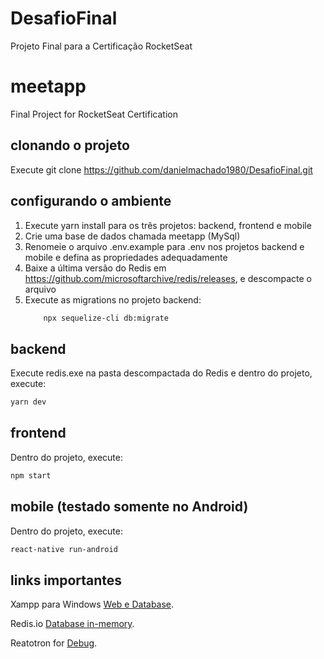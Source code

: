 # DesafioFinal

Projeto Final para a Certificação RocketSeat

# meetapp

Final Project for RocketSeat Certification

## clonando o projeto

Execute git clone https://github.com/danielmachado1980/DesafioFinal.git

## configurando o ambiente

1. Execute yarn install para os três projetos: backend, frontend e mobile
2. Crie uma base de dados chamada meetapp (MySql)
3. Renomeie o arquivo .env.example para .env nos projetos backend e mobile e defina as propriedades adequadamente
4. Baixe a última versão do Redis em https://github.com/microsoftarchive/redis/releases, e descompacte o arquivo
5. Execute as migrations no projeto backend:
   ```sh
       npx sequelize-cli db:migrate
   ```

## backend

Execute redis.exe na pasta descompactada do Redis e dentro do projeto, execute:

```sh
yarn dev
```

## frontend

Dentro do projeto, execute:

```sh
npm start
```

## mobile (testado somente no Android)

Dentro do projeto, execute:

```sh
react-native run-android
```

## links importantes

Xampp para Windows [Web e Database](https://www.apachefriends.org/pt_br/download.html).

Redis.io [Database in-memory](https://redis.io/download).

Reatotron for [Debug](https://github.com/infinitered/reactotron).
